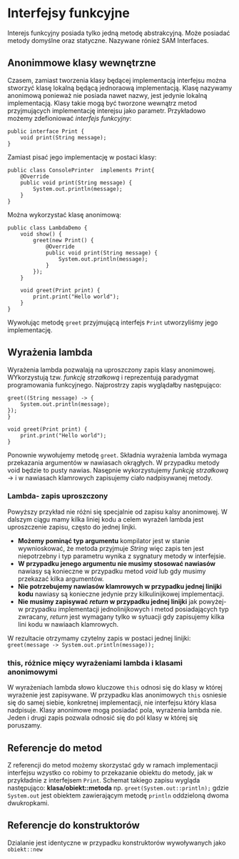 # Interfejsy funkcyjne

Interejs funkcyjny posiada tylko jedną metodę abstrakcyjną. Może posiadać metody domyślne oraz statyczne. Nazywane rónież
SAM Interfaces.

## Anonimmowe klasy wewnętrzne
Czasem, zamiast tworzenia klasy będącej implementacją interfejsu można stworzyć klasę lokalną będącą jednoraową implementacją.
Klasę nazywamy anonimową ponieważ nie posiada nawet nazwy, jest jedynie lokalną implementacją. Klasy takie mogą być
tworzone wewnątrz metod przyjmujących implementację interejsu jako parametr. Przykładowo możemy zdefioniować *interfejs 
funkcyjny*:
```
public interface Print {
    void print(String message);
}
```
Zamiast pisać jego implementację w postaci klasy:
```
public class ConsolePrinter  implements Print{
    @Override
    public void print(String message) {
        System.out.println(message);
    }
}
```
Można wykorzystać klasę anonimową:
```
public class LambdaDemo {
    void show() {
        greet(new Print() {
            @Override
            public void print(String message) {
                System.out.println(message);
            }
        });
    }

    void greet(Print print) {
        print.print("Hello world");
    }
}
```
Wywołując metodę ``greet`` przyjmującą interfejs ``Print`` utworzyliśmy jego implementację.

## Wyrażenia lambda
Wyrażenia lambda pozwalają na uproszczony zapis klasy anonimowej. WYkorzystują tzw. *funkcję strzałkową* i reprezentują
paradygmat programowania funkcyjnego. Najprostrzy zapis wyglądałby następująco:
```
greet((String message) -> {
    System.out.println(message);
});
}

void greet(Print print) {
    print.print("Hello world");
}
```
Ponownie wywołujemy metodę ``greet``. Składnia wyrażenia lambda wymaga przekazania argumentów w nawiasach okrągłych.
W przypadku metody void będzie to pusty nawias. Nasępnie wykorzystujemy *funkcję strzałkową* -> i w nawiasach klamrowych
zapisujemy ciało nadpisywanej metody. 

### Lambda- zapis uproszczony
Powyższy przykład nie różni się specjalnie od zapisu kalsy anonimowej. W dalszym ciągu mamy kilka liniej kodu a celem
wyrażeń lambda jest uproszczenie zapisu, często do jednej linjki.  
- **Możemy pominąć typ argumentu** kompilator jest w stanie wywnioskować, że metoda przyjmuje *String* więc zapis ten jest
niepotrzebny i typ parametru wynika z sygnatury metody w interfejsie.  
- **W przypadku jenego argumentu nie musimy stosować nawiasów** nawiasy są konieczne w przypadku metod *void* lub gdy musimy
przekazać kilka argumentów.  
- **Nie potrzebujemy nawiasów klamrowych w przypadku jednej linijki kodu** nawiasy są konieczne jedynie przy kilkulinijkowej
implementacji.  
- **Nie musimy zapisywać *return* w przypadku jednej linijki** jak powyżej- w przypadku implementacji jednolinijkowych i metod
posiadających typ zwracany, *return* jest wymagany tylko w sytuacji gdy zapisujemy kilka lini kodu w nawiaach klamrowych.  
  
W rezultacie otrzymamy czytelny zapis w postaci jednej linijki:  
``greet(message -> System.out.println(message));``  
  

### this, różnice mięcy wyrażeniami lambda i klasami anonimowymi
W wyrażeniach lambda słowo kluczowe ``this`` odnosi się do klasy w której wyrażenie jest zapisywane. W przypadku klas anonimowych
``this`` osniesie się do samej siebie, konkretnej implementacji, nie interfejsu który klasa nadpisuje. Klasy anonimowe
mogą posiadać pola, wyrażenia lambda nie. Jeden i drugi zapis pozwala odnosić się do pól klasy w której się poruszamy.

## Referencje do metod
Z referencji do metod możemy skorzystać gdy w ramach implementacji interfejsu wzystko co robimy to przekazanie obiektu
do metody, jak w przykładnie z interfejsem ``Print``. Schemat takiego zapisu wygląda następująco: **klasa/obiekt::metoda** 
np. ``greet(System.out::println);`` gdzie ``System.out`` jest obiektem zawierającym metodę ``println`` oddzieloną dwoma dwukropkami.

## Referencje do konstruktorów
Dzialanie jest identyczne w przypadku konstruktorów wywoływanych jako ``obiekt::new``